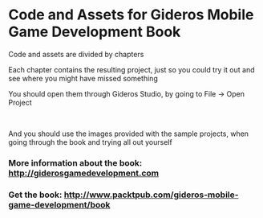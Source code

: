 <h1>Code and Assets for Gideros Mobile Game Development Book</h1>

<p>Code and assets are divided by chapters</p>
<p>Each chapter contains the resulting project, just so you could try it out and see where you might have missed something</p>
<p>You should open them through Gideros Studio, by going to File -> Open Project</p>
<p>&nbsp;</p>
<p>And you should use the images provided with the sample projects, when going through the book and trying all out yourself</p>
<h3>More information about the book: <a href='http://giderosgamedevelopment.com' target='_blank'>http://giderosgamedevelopment.com</a></h3>
<h3>Get the book: <a href='http://www.packtpub.com/gideros-mobile-game-development/book' target='_blank'>http://www.packtpub.com/gideros-mobile-game-development/book</a></h3>